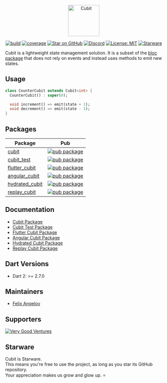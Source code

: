 <p align="center"><img src="https://raw.githubusercontent.com/felangel/cubit/master/assets/cubit_full.png" height="100" alt="Cubit"></p>

<p align="center">
<a href="https://github.com/felangel/cubit/actions"><img src="https://github.com/felangel/cubit/workflows/build/badge.svg" alt="build"></a>
<a href="https://github.com/felangel/cubit/actions"><img src="https://github.com/felangel/cubit/blob/master/packages/cubit/coverage_badge.svg" alt="coverage"></a>
<a href="https://github.com/felangel/cubit"><img src="https://img.shields.io/github/stars/felangel/cubit.svg?style=flat&logo=github&colorB=deeppink&label=stars" alt="Star on GitHub"></a>
<a href="https://discord.gg/Hc5KD3g"><img src="https://img.shields.io/discord/649708778631200778.svg?logo=discord&color=blue" alt="Discord"></a>
<a href="https://opensource.org/licenses/MIT"><img src="https://img.shields.io/badge/license-MIT-purple.svg" alt="License: MIT"></a>
<a href="https://github.com/zepfietje/starware"><img src="https://img.shields.io/badge/Starware-%E2%AD%90-black?labelColor=%23f9b00d" alt="Starware"></a>
</p>

Cubit is a lightweight state management solution. It is a subset of the [bloc package](https://pub.dev/packages/bloc) that does not rely on events and instead uses methods to emit new states.

## Usage

```dart
class CounterCubit extends Cubit<int> {
  CounterCubit() : super(0);

  void increment() => emit(state + 1);
  void decrement() => emit(state - 1);
}
```

## Packages

| Package                                                                                 | Pub                                                                                                        |
| --------------------------------------------------------------------------------------- | ---------------------------------------------------------------------------------------------------------- |
| [cubit](https://github.com/felangel/cubit/tree/master/packages/cubit)                   | [![pub package](https://img.shields.io/pub/v/cubit.svg)](https://pub.dev/packages/cubit)                   |
| [cubit_test](https://github.com/felangel/cubit/tree/master/packages/cubit_test)         | [![pub package](https://img.shields.io/pub/v/cubit_test.svg)](https://pub.dev/packages/cubit_test)         |
| [flutter_cubit](https://github.com/felangel/cubit/tree/master/packages/flutter_cubit)   | [![pub package](https://img.shields.io/pub/v/flutter_cubit.svg)](https://pub.dev/packages/flutter_cubit)   |
| [angular_cubit](https://github.com/felangel/cubit/tree/master/packages/angular_cubit)   | [![pub package](https://img.shields.io/pub/v/angular_cubit.svg)](https://pub.dev/packages/angular_cubit)   |
| [hydrated_cubit](https://github.com/felangel/cubit/tree/master/packages/hydrated_cubit) | [![pub package](https://img.shields.io/pub/v/hydrated_cubit.svg)](https://pub.dev/packages/hydrated_cubit) |
| [replay_cubit](https://github.com/felangel/cubit/tree/master/packages/replay_cubit)     | [![pub package](https://img.shields.io/pub/v/replay_cubit.svg)](https://pub.dev/packages/replay_cubit)     |

## Documentation

- [Cubit Package](https://github.com/felangel/cubit/tree/master/packages/cubit/README.md)
- [Cubit Test Package](https://github.com/felangel/cubit/tree/master/packages/cubit_test/README.md)
- [Flutter Cubit Package](https://github.com/felangel/cubit/tree/master/packages/flutter_cubit/README.md)
- [Angular Cubit Package](https://github.com/felangel/cubit/tree/master/packages/angular_cubit/README.md)
- [Hydrated Cubit Package](https://github.com/felangel/cubit/tree/master/packages/hydrated_cubit/README.md)
- [Replay Cubit Package](https://github.com/felangel/cubit/tree/master/packages/replay_cubit/README.md)

## Dart Versions

- Dart 2: >= 2.7.0

## Maintainers

- [Felix Angelov](https://github.com/felangel)

## Supporters

[![Very Good Ventures](https://raw.githubusercontent.com/felangel/cubit/master/assets/vgv_logo.png)](https://verygood.ventures)

## Starware

Cubit is Starware.  
This means you're free to use the project, as long as you star its GitHub repository.  
Your appreciation makes us grow and glow up. ⭐
